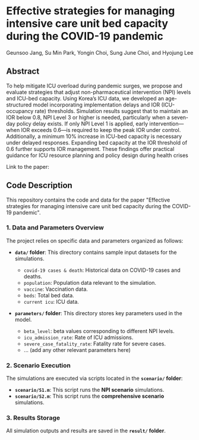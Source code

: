 # Effective strategies for managing intensive care unit bed capacity during the COVID-19 pandemic

Geunsoo Jang, Su Min Park, Yongin Choi, Sung June Choi, and Hyojung Lee

## Abstract
To help mitigate ICU overload during pandemic surges, we propose and evaluate strategies that adjust non-pharmaceutical intervention (NPI) levels and ICU-bed capacity. Using Korea’s ICU data, we developed an age-structured model incorporating implementation delays and IOR (ICU-occupancy rate) thresholds. Simulation results suggest that to maintain an IOR below 0.8, NPI Level 3 or higher is needed, particularly when a seven-day policy delay exists. If only NPI Level 1 is applied, early intervention—when IOR exceeds 0.6—is required to keep the peak IOR under control. Additionally, a minimum 10% increase in ICU-bed capacity is necessary under delayed responses. Expanding bed capacity at the IOR threshold of 0.6 further supports IOR management. These findings offer practical guidance for ICU resource planning and policy design during health crises

Link to the paper: 

## Code Description
This repository contains the code and data for the paper "Effective strategies for managing intensive care unit bed capacity during the COVID-19 pandemic".

### 1. Data and Parameters Overview

The project relies on specific data and parameters organized as follows:

* **`data/` folder**: This directory contains sample input datasets for the simulations.
    * `covid-19 cases & death`: Historical data on COVID-19 cases and deaths.
    * `population`: Population data relevant to the simulation.
    * `vaccine`: Vaccination data.
    * `beds`: Total bed data.
    * `current icu`: ICU data.

* **`parameters/` folder**: This directory stores key parameters used in the model.
    * `beta_level`: beta values corresponding to different NPI levels.
    * `icu_admission_rate`: Rate of ICU admissions.
    * `severe_case_fatality_rate`: Fatality rate for severe cases.
    * ... (add any other relevant parameters here)

### 2. Scenario Execution

The simulations are executed via scripts located in the **`scenario/` folder**:

* **`scenario/S1.m`**: This script runs the **NPI scenario** simulations.
* **`scenario/S2.m`**: This script runs the **comprehensive scenario** simulations.

### 3. Results Storage

All simulation outputs and results are saved in the **`result/` folder**.

